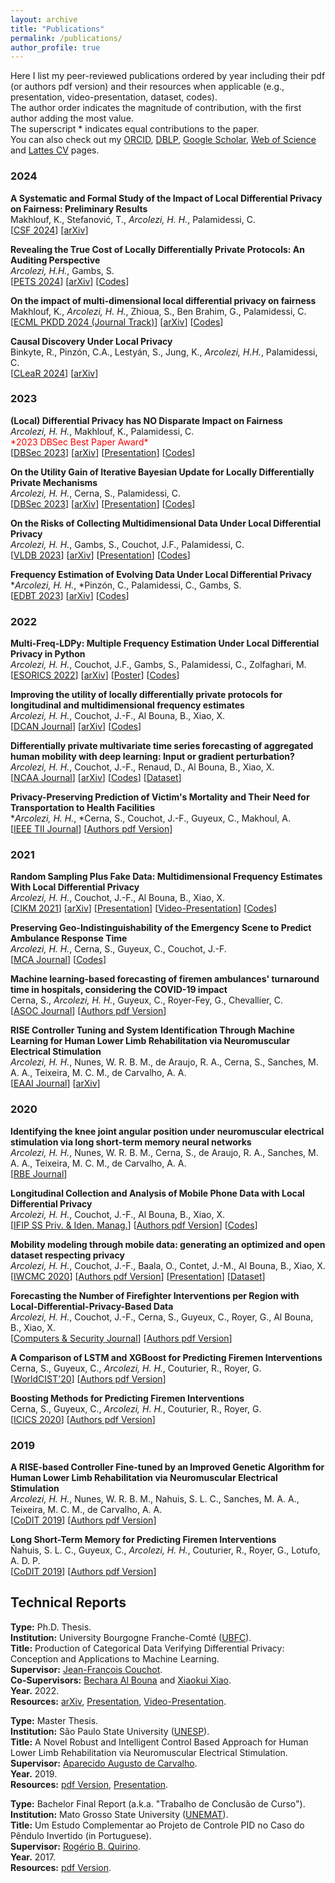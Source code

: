 ```yaml
---
layout: archive
title: "Publications"
permalink: /publications/
author_profile: true
---
```

Here I list my peer-reviewed publications ordered by year including their pdf (or authors pdf version) and their resources when applicable (e.g., presentation, video-presentation, dataset, codes). \
The author order indicates the magnitude of contribution, with the first author adding the most value. \
The superscript \* indicates equal contributions to the paper. \
You can also check out my [ORCID](https://orcid.org/0000-0001-8059-7094), [DBLP](https://dblp.uni-trier.de/pid/248/5342.html), [Google Scholar](https://scholar.google.com/citations?hl=en&user=VJgSocwAAAAJ&view_op=list_works&sortby=pubdate), [Web of Science](https://www.webofscience.com/wos/author/record/2095547) and [Lattes CV](http://lattes.cnpq.br/6492386691695466) pages.

### 2024
**A Systematic and Formal Study of the Impact of Local Differential Privacy on Fairness: Preliminary Results**\
Makhlouf, K., Stefanović, T., *Arcolezi, H. H.*, Palamidessi, C.\
[[CSF 2024](https://doi.org/10.1109/CSF61375.2024.00039)] [[arXiv](https://arxiv.org/abs/2405.14725)]

**Revealing the True Cost of Locally Differentially Private Protocols: An Auditing Perspective**\
*Arcolezi, H.H.*, Gambs, S.\
[[PETS 2024](https://petsymposium.org/popets/2024/popets-2024-0110.php)] [[arXiv](https://arxiv.org/abs/2309.01597)] [[Codes](https://github.com/hharcolezi/ldp-audit)]

**On the impact of multi-dimensional local differential privacy on fairness**\
Makhlouf, K., *Arcolezi, H. H.*, Zhioua, S., Ben Brahim, G., Palamidessi, C.\
[[ECML PKDD 2024 (Journal Track)](https://doi.org/10.1007/s10618-024-01031-0)] [[arXiv](https://arxiv.org/abs/2312.04404)] [[Codes](https://github.com/karimamakhlouf/impact_of_ldp_on_fairness)]

**Causal Discovery Under Local Privacy**\
Binkyte, R., Pinzón, C.A., Lestyán, S., Jung, K., *Arcolezi, H.H.*, Palamidessi, C.\
[[CLeaR 2024](https://proceedings.mlr.press/v236/binkyte24a.html)] [[arXiv](https://arxiv.org/abs/2311.04037)]

### 2023
**(Local) Differential Privacy has NO Disparate Impact on Fairness**\
*Arcolezi, H. H.*, Makhlouf, K., Palamidessi, C.\
<span style="color: red; font-weight: normal;">&#42;2023 DBSec Best Paper Award&#42;</span>\
[[DBSec 2023](https://doi.org/10.1007/978-3-031-37586-6_1)] [[arXiv](https://arxiv.org/abs/2304.12845)] [[Presentation](http://hharcolezi.github.io/files/2023_DBSec_LDP_Fairness.pdf)] [[Codes](https://github.com/hharcolezi/ldp-fairness-impact)]

**On the Utility Gain of Iterative Bayesian Update for Locally Differentially Private Mechanisms**\
*Arcolezi, H. H.*, Cerna, S., Palamidessi, C.\
[[DBSec 2023](https://doi.org/10.1007/978-3-031-37586-6_11)] [[arXiv](https://arxiv.org/abs/2307.07744)] [[Presentation](http://hharcolezi.github.io/files/2023_DBSec_IBU_Utility_Gain.pdf)] [[Codes](https://github.com/hharcolezi/multi-freq-ldpy)]

**On the Risks of Collecting Multidimensional Data Under Local Differential Privacy**\
*Arcolezi, H. H.*, Gambs, S., Couchot, J.F., Palamidessi, C.\
[[VLDB 2023](https://www.vldb.org/pvldb/vol16/p1126-arcolezi.pdf)] [[arXiv](https://arxiv.org/abs/2209.01684)] [[Presentation](http://hharcolezi.github.io/files/2023_VLDB_LDP_Attacks.pdf)] [[Codes](https://github.com/hharcolezi/risks-ldp)]

**Frequency Estimation of Evolving Data Under Local Differential Privacy**\
\**Arcolezi, H. H.*, \*Pinzón, C., Palamidessi, C., Gambs, S.\
[[EDBT 2023](http://dx.doi.org/10.48786/edbt.2023.44)] [[arXiv](https://arxiv.org/abs/2210.00262)] [[Codes](https://github.com/hharcolezi/LOLOHA)]

### 2022
**Multi-Freq-LDPy: Multiple Frequency Estimation Under Local Differential Privacy in Python**\
*Arcolezi, H. H.*, Couchot, J.F., Gambs, S., Palamidessi, C., Zolfaghari, M.\
[[ESORICS 2022](https://doi.org/10.1007/978-3-031-17143-7_40)] [[arXiv](https://arxiv.org/abs/2205.02648)] [[Poster](http://hharcolezi.github.io/files/2022_Multi_Freq_LDPy_Poster.pdf)] [[Codes](https://github.com/hharcolezi/multi-freq-ldpy)]

**Improving the utility of locally differentially private protocols for longitudinal and multidimensional frequency estimates**\
*Arcolezi, H. H.*, Couchot, J.-F., Al Bouna, B., Xiao, X.\
[[DCAN Journal](https://doi.org/10.1016/j.dcan.2022.07.003)] [[arXiv](https://arxiv.org/abs/2111.04636)] [[Codes](https://github.com/hharcolezi/ldp-protocols-mobility-cdrs/tree/main/papers/%5B4%5D)]

**Differentially private multivariate time series forecasting of aggregated human mobility with deep learning: Input or gradient perturbation?** \
*Arcolezi, H. H.*, Couchot, J.-F., Renaud, D., Al Bouna, B., Xiao, X.\
[[NCAA Journal](https://doi.org/10.1007/s00521-022-07393-0)] [[arXiv](https://arxiv.org/abs/2205.00436)] [[Codes](https://github.com/hharcolezi/ldp-protocols-mobility-cdrs/tree/main/papers/%5B3%5D)] [[Dataset](https://github.com/hharcolezi/ldp-protocols-mobility-cdrs/blob/main/papers/%5B3%5D/ML_final_df_real.csv)]

**Privacy-Preserving Prediction of Victim's Mortality and Their Need for Transportation to Health Facilities**\
\**Arcolezi, H. H.*, \*Cerna, S., Couchot, J.-F., Guyeux, C., Makhoul, A.\
[[IEEE TII Journal](https://doi.org/10.1109/tii.2021.3123588)] [[Authors pdf Version](http://hharcolezi.github.io/files/2021_TII_VIC_MORTRANSP.pdf)]

### 2021

**Random Sampling Plus Fake Data: Multidimensional Frequency Estimates With Local Differential Privacy**\
*Arcolezi, H. H.*, Couchot, J.-F., Al Bouna, B., Xiao, X.\
[[CIKM 2021](https://doi.org/10.1145/3459637.3482467)] [[arXiv](https://arxiv.org/abs/2109.07269)] [[Presentation](http://hharcolezi.github.io/files/2021_CIKM_Presentation.pdf)] [[Video-Presentation](https://screencast-o-matic.com/watch/crQtokV6CIl)] [[Codes](https://github.com/hharcolezi/ldp-protocols-mobility-cdrs/tree/main/papers/%5B2%5D)]

**Preserving Geo-Indistinguishability of the Emergency Scene to Predict Ambulance Response Time**\
*Arcolezi, H. H.*, Cerna, S., Guyeux, C., Couchot, J.-F.\
[[MCA Journal](https://doi.org/10.3390/mca26030056)] [[Codes](https://github.com/hharcolezi/ldp-protocols-mobility-cdrs/tree/main/papers/%5B5%5D)]

**Machine learning-based forecasting of firemen ambulances' turnaround time in hospitals, considering the COVID-19 impact**\
Cerna, S., *Arcolezi, H. H.*, Guyeux, C., Royer-Fey, G., Chevallier, C.\
[[ASOC Journal](https://doi.org/10.1016/j.asoc.2021.107561)] [[Authors pdf Version](http://hharcolezi.github.io/files/2021_ASOC_att.pdf)]

**RISE Controller Tuning and System Identification Through Machine Learning for Human Lower Limb Rehabilitation via Neuromuscular Electrical Stimulation**\
*Arcolezi, H. H.*, Nunes, W. R. B. M., de Araujo, R. A., Cerna, S., Sanches, M. A. A., Teixeira, M. C. M., de Carvalho, A. A.\
[[EAAI Journal](https://doi.org/10.1016/j.engappai.2021.104294)] [[arXiv](https://arxiv.org/abs/2006.15605)]

### 2020

**Identifying the knee joint angular position under neuromuscular electrical stimulation via long short-term memory neural networks**\
*Arcolezi, H. H.*, Nunes, W. R. B. M., Cerna, S., de Araujo, R. A., Sanches, M. A. A., Teixeira, M. C. M., de Carvalho, A. A.\
[[RBE Journal](https://rdcu.be/b6NV9)]

**Longitudinal Collection and Analysis of Mobile Phone Data with Local Differential Privacy**\
*Arcolezi, H. H.*, Couchot, J.-F., Al Bouna, B., Xiao, X.\
[[IFIP SS Priv. & Iden. Manag.](https://doi.org/10.1007/978-3-030-72465-8_3)] [[Authors pdf Version](http://hharcolezi.github.io/files/2020_IFIP_SS_Mobile_data_LDP.pdf)] [[Codes](https://github.com/hharcolezi/ldp-protocols-mobility-cdrs/tree/main/papers/%5B1%5D)]

**Mobility modeling through mobile data: generating an optimized and open dataset respecting privacy**\
*Arcolezi, H. H.*, Couchot, J.-F., Baala, O., Contet, J.-M., Al Bouna, B., Xiao, X.\
[[IWCMC 2020](https://doi.org/10.1109/iwcmc48107.2020.9148138)] [[Authors pdf Version](http://hharcolezi.github.io/files/2020_IWCMC_MS_FIMU.pdf)] [[Presentation](http://hharcolezi.github.io/files/2020_IWCMC_Presentation.pdf)] [[Dataset](https://github.com/hharcolezi/OpenMSFIMU)]

**Forecasting the Number of Firefighter Interventions per Region with Local-Differential-Privacy-Based Data**\
*Arcolezi, H. H.*, Couchot, J.-F., Cerna, S., Guyeux, C., Royer, G., Al Bouna, B., Xiao, X.\
[[Computers & Security Journal](https://doi.org/10.1016/j.cose.2020.101888)] [[Authors pdf Version](http://hharcolezi.github.io/files/2020_COSE_ldp_firemen.pdf)]

**A Comparison of LSTM and XGBoost for Predicting Firemen Interventions**\
Cerna, S., Guyeux, C., *Arcolezi, H. H.*, Couturier, R., Royer, G.\
[[WorldCIST'20](https://doi.org/10.1007/978-3-030-45691-7_39)] [[Authors pdf Version](http://hharcolezi.github.io/files/2019_WCIST_LSTM_vs_XGBoost.pdf)]

**Boosting Methods for Predicting Firemen Interventions**\
Cerna, S., Guyeux, C., *Arcolezi, H. H.*, Couturier, R., Royer, G.\
[[ICICS 2020](https://doi.org/10.1109/icics49469.2020.239488)] [[Authors pdf Version](http://hharcolezi.github.io/files/2020_ICICS_boosting.pdf)]

### 2019

**A RISE-based Controller Fine-tuned by an Improved Genetic Algorithm for Human Lower Limb Rehabilitation via Neuromuscular Electrical Stimulation**\
*Arcolezi, H. H.*, Nunes, W. R. B. M., Nahuis, S. L. C., Sanches, M. A. A., Teixeira, M. C. M., de Carvalho, A. A.\
[[CoDIT 2019](https://doi.org/10.1109/codit.2019.8820357)] [[Authors pdf Version](http://hharcolezi.github.io/files/2019_CODIT_control.pdf)]

**Long Short-Term Memory for Predicting Firemen Interventions**\
Ñahuis, S. L. C., Guyeux, C., *Arcolezi, H. H.*, Couturier, R., Royer, G., Lotufo, A. D. P.\
[[CoDIT 2019](https://doi.org/10.1109/codit.2019.8820671)] [[Authors pdf Version](http://hharcolezi.github.io/files/2019_CODIT_lstm.pdf)]

## Technical Reports

**Type:** Ph.D. Thesis. \
**Institution:** University Bourgogne Franche-Comté ([UBFC](https://spim.ubfc.fr/)).\
**Title:** Production of Categorical Data Verifying Differential Privacy: Conception and Applications to Machine Learning. \
**Supervisor:** [Jean-François Couchot](https://members.femto-st.fr/jf-couchot/en). \
**Co-Supervisors:** [Bechara Al Bouna](https://www.linkedin.com/in/bechara-al-bouna-aa94927/?originalSubdomain=lb) and [Xiaokui Xiao](https://www.comp.nus.edu.sg/~xiaoxk/). \
**Year.** 2022. \
**Resources:** [arXiv](https://arxiv.org/abs/2204.00850), [Presentation](http://hharcolezi.github.io/files/2022_HHA_Thesis_UBFC_Presentation.pdf), [Video-Presentation](https://screencast-o-matic.com/watch/c3fnIPVqTTc).

**Type:** Master Thesis. \
**Institution:** São Paulo State University ([UNESP](https://www.feis.unesp.br/#!/ppgee)).\
**Title:** A Novel Robust and Intelligent Control Based Approach for Human Lower Limb Rehabilitation via Neuromuscular Electrical Stimulation. \
**Supervisor:** [Aparecido Augusto de Carvalho](http://lattes.cnpq.br/0250066159980825). \
**Year.** 2019. \
**Resources:** [pdf Version](http://hharcolezi.github.io/files/2019_UNESP_Master_thesis_compressed.pdf), [Presentation](http://hharcolezi.github.io/files/2019_UNESP_Master_thesis_Presentation.pdf).

**Type:** Bachelor Final Report (a.k.a. "Trabalho de Conclusão de Curso"). \
**Institution:** Mato Grosso State University ([UNEMAT](https://unemat.br/)).\
**Title:** Um Estudo Complementar ao Projeto de Controle PID no Caso do Pêndulo Invertido (in Portuguese). \
**Supervisor:** [Rogério B. Quirino](http://lattes.cnpq.br/9429587919161205). \
**Year.** 2017. \
**Resources:** [pdf Version](http://hharcolezi.github.io/files/2017_UNEMAT_Final_Work.pdf).
